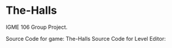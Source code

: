 # The-Halls
IGME 106 Group Project.

Source Code for game: The-Halls
Source Code for Level Editor: 
